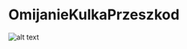 # OmijanieKulkaPrzeszkod
![alt text](https://github.com/MaxMC2/OmijanieKulkaPrzeszkod/blob/master/Screenshot_1552946103.png)
